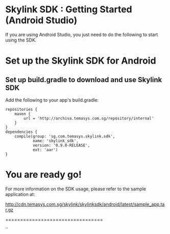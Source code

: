 Skylink SDK : Getting Started (Android Studio)
==============================================

If you are using Android Studio, you just need to do the following to
start using the SDK.

Set up the Skylink SDK for Android
==================================

Set up build.gradle to download and use Skylink SDK
---------------------------------------------------

Add the following to your app's build.gradle:

    repositories {
        maven {
            url = 'http://archiva.temasys.com.sg/repository/internal'
        }
    }
    dependencies {
        compile(group: 'sg.com.temasys.skylink.sdk',
                name: 'skylink_sdk',
                version: '0.9.0-RELEASE',
                ext: 'aar')
    }

You are ready go!
=================

For more information on the SDK usage, please refer to the sample
application at:

http://cdn.temasys.com.sg/skylink/skylinksdk/android/latest/sample_app.tar.gz

=================================

``

 

